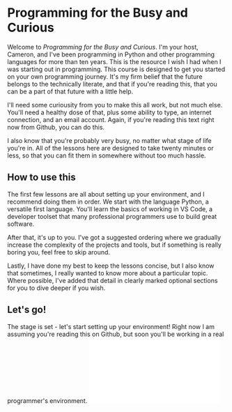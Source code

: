 # Programming for the Busy and Curious

Welcome to _Programming for the Busy and Curious_. I'm your host, Cameron, and I've been programming in Python and other programming languages for more than ten years. This is the resource I wish I had when I was starting out in programming. This course is designed to get you started on your own programming journey. It's my firm belief that the future belongs to the technically literate, and that if you're reading this, that you can be a part of that future with a little help.

I'll need some curiousity from you to make this all work, but not much else. You'll need a healthy dose of that, plus some ability to type, an internet connection, and an email account. Again, if you're reading this text right now from Github, you can do this.

I also know that you're probably very busy, no matter what stage of life you're in. All of the lessons here are designed to take twenty minutes or less, so that you can fit them in somewhere without too much hassle.

## How to use this

The first few lessons are all about setting up your environment, and I recommend doing them in order. We start with the language Python, a versatile first language. You'll learn the basics of working in VS Code, a developer toolset that many professional programmers use to build great software.

After that, it's up to you. I've got a suggested ordering where we gradually increase the complexity of the projects and tools, but if something is really boring you, feel free to skip around.

Lastly, I have done my best to keep the lessons concise, but I also know that sometimes, I really wanted to know more about a particular topic. Where possible, I've added that detail in clearly marked optional sections for you to dive deeper if you wish.

## Let's go!

The stage is set - let's start setting up your environment! Right now I am assuming you're reading this on Github, but soon you'll be working in a real programmer's environment. ![Click here to go to lesson 1.](section-01-environment/lesson-01-gitpod.md)